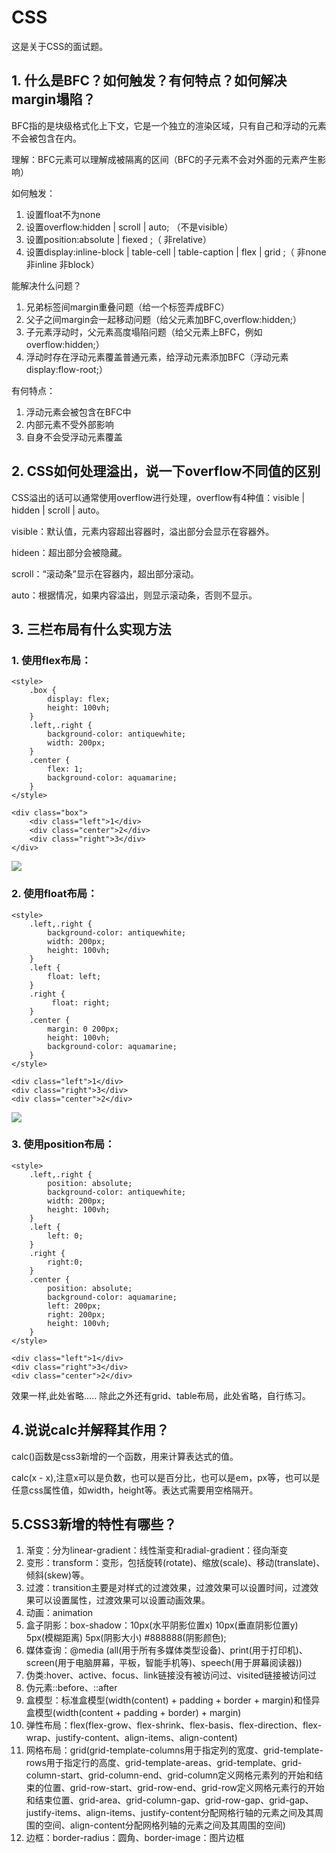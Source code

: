# CSS

这是关于CSS的面试题。

## 1. 什么是BFC？如何触发？有何特点？如何解决margin塌陷？

BFC指的是块级格式化上下文，它是一个独立的渲染区域，只有自己和浮动的元素不会被包含在内。

理解：BFC元素可以理解成被隔离的区间（BFC的子元素不会对外面的元素产生影响）

如何触发：
1. 设置float不为none
2. 设置overflow:hidden | scroll | auto; （不是visible）
3. 设置position:absolute | fiexed ;（ 非relative）
4. 设置display:inline-block | table-cell | table-caption | flex | grid ;（ 非none 非inline 非block）

能解决什么问题？
1. 兄弟标签间margin重叠问题（给一个标签弄成BFC）
2. 父子之间margin会一起移动问题（给父元素加BFC,overflow:hidden;）
3. 子元素浮动时，父元素高度塌陷问题（给父元素上BFC，例如overflow:hidden;）
4. 浮动时存在浮动元素覆盖普通元素，给浮动元素添加BFC（浮动元素display:flow-root;）

有何特点：
1. 浮动元素会被包含在BFC中
2. 内部元素不受外部影响
3. 自身不会受浮动元素覆盖

## 2. CSS如何处理溢出，说一下overflow不同值的区别

CSS溢出的话可以通常使用overflow进行处理，overflow有4种值：visible | hidden | scroll | auto。

visible：默认值，元素内容超出容器时，溢出部分会显示在容器外。

hideen：超出部分会被隐藏。

scroll：“滚动条”显示在容器内，超出部分滚动。

auto：根据情况，如果内容溢出，则显示滚动条，否则不显示。

## 3. 三栏布局有什么实现方法

### 1. 使用flex布局：

```
<style>
    .box {
        display: flex;
        height: 100vh;
    }
    .left,.right {
        background-color: antiquewhite;
        width: 200px;
    }
    .center {
        flex: 1;
        background-color: aquamarine;
    }
</style>

<div class="box">
    <div class="left">1</div>
    <div class="center">2</div>
    <div class="right">3</div>
</div>
```
![](./image/flexlayout3.png)
### 2. 使用float布局：
```
<style>
    .left,.right {
        background-color: antiquewhite;
        width: 200px;
        height: 100vh;
    }
    .left {
        float: left;
    }
    .right {
         float: right;
    }
    .center {
        margin: 0 200px;
        height: 100vh;
        background-color: aquamarine;
    }
</style>

<div class="left">1</div>
<div class="right">3</div>
<div class="center">2</div>
```
![](./image/floatLayout3.png)

### 3. 使用position布局：
```
<style>
    .left,.right {
        position: absolute;
        background-color: antiquewhite;
        width: 200px;
        height: 100vh;
    }
    .left {
        left: 0;
    }
    .right {
        right:0;
    }
    .center {
        position: absolute;
        background-color: aquamarine;
        left: 200px;
        right: 200px;
        height: 100vh;
    }
</style>

<div class="left">1</div>
<div class="right">3</div>
<div class="center">2</div>
```
效果一样,此处省略.....
除此之外还有grid、table布局，此处省略，自行练习。

## 4.说说calc并解释其作用？

calc()函数是css3新增的一个函数，用来计算表达式的值。

calc(x - x),注意x可以是负数，也可以是百分比，也可以是em，px等，也可以是任意css属性值，如width，height等。表达式需要用空格隔开。

## 5.CSS3新增的特性有哪些？

1. 渐变：分为linear-gradient：线性渐变和radial-gradient：径向渐变
2. 变形：transform：变形，包括旋转(rotate)、缩放(scale)、移动(translate)、倾斜(skew)等。
3. 过渡：transition主要是对样式的过渡效果，过渡效果可以设置时间，过渡效果可以设置属性，过渡效果可以设置动画效果。
4. 动画：animation
5. 盒子阴影：box-shadow：10px(水平阴影位置x) 10px(垂直阴影位置y) 5px(模糊距离) 5px(阴影大小) #888888(阴影颜色);
6. 媒体查询：@media (all(用于所有多媒体类型设备)、print(用于打印机)、screen(用于电脑屏幕，平板，智能手机等)、speech(用于屏幕阅读器))
7. 伪类:hover、active、focus、link链接没有被访问过、visited链接被访问过
8. 伪元素::before、::after
9. 盒模型：标准盒模型(width(content) + padding + border + margin)和怪异盒模型(width(content + padding + border) + margin)
10. 弹性布局：flex(flex-grow、flex-shrink、flex-basis、flex-direction、flex-wrap、justify-content、align-items、align-content)
11. 网格布局：grid(grid-template-columns用于指定列的宽度、grid-template-rows用于指定行的高度、grid-template-areas、grid-template、grid-column-start、grid-column-end、grid-column定义网格元素列的开始和结束的位置、grid-row-start、grid-row-end、grid-row定义网格元素行的开始和结束位置、grid-area、grid-column-gap、grid-row-gap、grid-gap、justify-items、align-items、justify-content分配网格行轴的元素之间及其周围的空间、align-content分配网格列轴的元素之间及其周围的空间)
12. 边框：border-radius：圆角、border-image：图片边框

